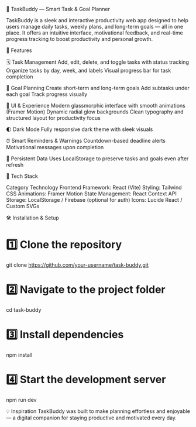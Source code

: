 🧭 TaskBuddy — Smart Task & Goal Planner

TaskBuddy is a sleek and interactive productivity web app designed to help users manage daily tasks, weekly plans, and long-term goals — all in one place. It offers an intuitive interface, motivational feedback, and real-time progress tracking to boost productivity and personal growth.

🚀 Features

🗓️ Task Management
Add, edit, delete, and toggle tasks with status tracking
Organize tasks by day, week, and labels
Visual progress bar for task completion

🎯 Goal Planning
Create short-term and long-term goals
Add subtasks under each goal
Track progress visually

🌈 UI & Experience
Modern glassmorphic interface with smooth animations (Framer Motion)
Dynamic radial glow backgrounds
Clean typography and structured layout for productivity focus

🌓 Dark Mode
Fully responsive dark theme with sleek visuals

⏰ Smart Reminders & Warnings
Countdown-based deadline alerts
Motivational messages upon completion

💾 Persistent Data
Uses LocalStorage to preserve tasks and goals even after refresh

🧰 Tech Stack

Category	Technology
Frontend Framework: React (Vite)
Styling: Tailwind CSS
Animations:	Framer Motion
State Management:	React Context API
Storage: LocalStorage / Firebase (optional for auth)
Icons: Lucide React / Custom SVGs

🛠️ Installation & Setup

# 1️⃣ Clone the repository
git clone https://github.com/your-username/task-buddy.git

# 2️⃣ Navigate to the project folder
cd task-buddy

# 3️⃣ Install dependencies
npm install

# 4️⃣ Start the development server
npm run dev

💡 Inspiration
TaskBuddy was built to make planning effortless and enjoyable — a digital companion for staying productive and motivated every day.
